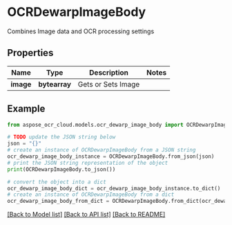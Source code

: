 # OCRDewarpImageBody

Combines Image data and OCR processing settings

## Properties

Name | Type | Description | Notes
------------ | ------------- | ------------- | -------------
**image** | **bytearray** | Gets or Sets Image | 

## Example

```python
from aspose_ocr_cloud.models.ocr_dewarp_image_body import OCRDewarpImageBody

# TODO update the JSON string below
json = "{}"
# create an instance of OCRDewarpImageBody from a JSON string
ocr_dewarp_image_body_instance = OCRDewarpImageBody.from_json(json)
# print the JSON string representation of the object
print(OCRDewarpImageBody.to_json())

# convert the object into a dict
ocr_dewarp_image_body_dict = ocr_dewarp_image_body_instance.to_dict()
# create an instance of OCRDewarpImageBody from a dict
ocr_dewarp_image_body_from_dict = OCRDewarpImageBody.from_dict(ocr_dewarp_image_body_dict)
```
[[Back to Model list]](../README.md#documentation-for-models) [[Back to API list]](../README.md#documentation-for-api-endpoints) [[Back to README]](../README.md)


